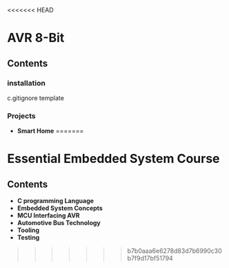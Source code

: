 <<<<<<< HEAD
# AVR 8-Bit

## Contents

### installation

c.gitignore template

### Projects

- **Smart Home**
=======
# Essential Embedded System Course 

## Contents
* __C programming Language__ 
* __Embedded System Concepts__
* __MCU Interfacing AVR__
* __Automotive Bus Technology__
* __Tooling__
* __Testing__
>>>>>>> b7b0aaa6e6278d83d7b6990c30b7f9d17bf51794
